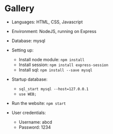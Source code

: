 # Gallery
- Languages: HTML, CSS, Javascript
- Environment: NodeJS, running on Express
- Database: mysql

- Setting up:
  + Install node module: `npm install`
  + Install session: `npm install express-session`
  + Install sql: `npm install --save mysql`

- Startup database:
  + `sql_start mysql --host=127.0.0.1`
  + `use WEB;`
  
- Run the website: `npm start`

- User credentials:
  + Username: abcd
  + Password: 1234
